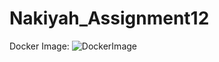 # Nakiyah_Assignment12

Docker Image: ![DockerImage](https://hub.docker.com/r/nakiyah24/nd191_assignment12)


